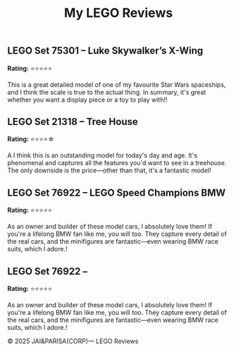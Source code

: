 <header>
  <h1>My LEGO Reviews</h1>
</header>

<div class="container">
  <div class="review">
    <h2>LEGO Set 75301 – Luke Skywalker’s X-Wing</h2>
    <p><strong>Rating:</strong> ⭐⭐⭐⭐⭐</p>
    <p> This is a great detailed model of one of my favourite Star Wars spaceships, and I think the scale is true to the actual thing. In summary, it's great whether you want a display piece or a toy to play with!!</p>
  </div>

  <div class="review">
    <h2>LEGO Set 21318 – Tree House</h2>
    <p><strong>Rating:</strong> ⭐⭐⭐⭐☆</p>
    <p>A I think this is an outstanding model for today's day and age. It's phenomenal and captures all the features you'd want to see in a treehouse. The only downside is the price—other than that, it's a fantastic model!     </p>
  </div>

  <div class="container">
  <div class="review">
    <h2>LEGO Set 76922 – LEGO Speed Champions BMW</h2>
    <p><strong>Rating:</strong> ⭐⭐⭐⭐⭐</p>
    <p> As an owner and builder of these model cars, I absolutely love them! If you're a lifelong BMW fan like me, you will too. They capture every detail of the real cars, and the minifigures are fantastic—even wearing        BMW race suits, which I adore.!</p>
  </div>


  <div class="container">
  <div class="review">
    <h2>LEGO Set 76922 – </h2>
    <p><strong>Rating:</strong> ⭐⭐⭐⭐⭐</p>
    <p> As an owner and builder of these model cars, I absolutely love them! If you're a lifelong BMW fan like me, you will too. They capture every detail of the real cars, and the minifigures are fantastic—even wearing        BMW race suits, which I adore.!</p>
  </div>



<footer>
  <p>© 2025 JAI&PARISA(CORP)— LEGO Reviews</p>
</footer>

</body>
</html>
